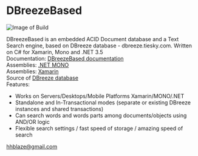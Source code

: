 DBreezeBased
=====================
![Image of Build](https://img.shields.io/badge/DBreezeBased-stable%20version%201.019-3399FF.svg)

DBreezeBased is an embedded ACID Document database and a Text Search engine, based on DBreeze database - dbreeze.tiesky.com. Written on C# for Xamarin, Mono and .NET 3.5
</br>
Documentation: <a href = 'https://docs.google.com/document/d/1YHhu9bteua50YEY1sZNv9VlQfypiQe7buRb7z8-FLyg/pub'  target='_blank'>DBreezeBased documentation</a>
</br> 
Assemblies: <a href = 'https://github.com/hhblaze/DBreezeBased/blob/master/DBreezeBased/bin/Release/NET45/DBreezeBased_01_019_20150306_NET45_MONO.zip'  target='_blank'>.NET MONO</a> 
</br> 
Assemblies: <a href = 'https://github.com/hhblaze/DBreezeBased/blob/master/DBreezeBased/bin/Release/Xamarin/DBreezeBased_01_019_20150306_NET45_MONO_Xamarin.zip'  target='_blank'>Xamarin</a> 
</br> 
Source of <a href = 'https://github.com/hhblaze/DBreeze'  target='_blank'>DBreeze database</a>
</br> 
Features:

- Works on Servers/Desktops/Mobile Platforms Xamarin/MONO/.NET
- Standalone and In-Transactional modes (separate or existing DBreeze instances and shared transactions)
- Can search words and words parts among documents/objects using AND/OR logic
- Flexible search settings / fast speed of storage / amazing speed of search


hhblaze@gmail.com